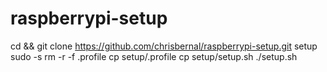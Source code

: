 # raspberrypi-setup

cd && git clone https://github.com/chrisbernal/raspberrypi-setup.git setup
sudo -s
rm -r -f .profile
cp setup/.profile
cp setup/setup.sh
./setup.sh
